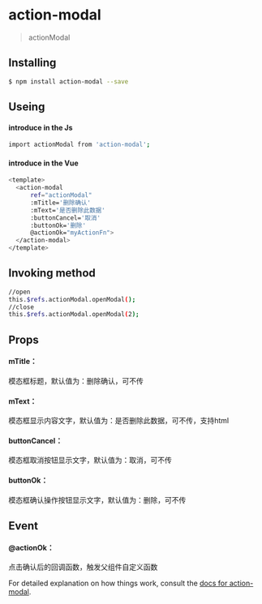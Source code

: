 # action-modal

> actionModal

## Installing

```bash
$ npm install action-modal --save
```

## Useing
#### introduce in the Js

```bash
import actionModal from 'action-modal';
```

#### introduce in the Vue

```bash
<template>
  <action-modal 
      ref="actionModal"
      :mTitle='删除确认'
      :mText='是否删除此数据'
      :buttonCancel='取消'
      :buttonOk='删除'
      @actionOk="myActionFn">
  </action-modal>
</template>
```
## Invoking method 

```bash
//open
this.$refs.actionModal.openModal();
//close
this.$refs.actionModal.openModal(2);
```

## Props

#### mTitle：

模态框标题，默认值为：删除确认，可不传

#### mText：

模态框显示内容文字，默认值为：是否删除此数据，可不传，支持html

#### buttonCancel：

模态框取消按钮显示文字，默认值为：取消，可不传

#### buttonOk：

模态框确认操作按钮显示文字，默认值为：删除，可不传

## Event

#### @actionOk：

点击确认后的回调函数，触发父组件自定义函数

For detailed explanation on how things work, consult the [docs for action-modal](https://github.com/Naruto0623/action-modal).
